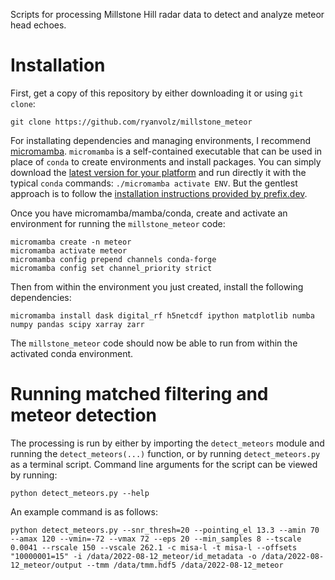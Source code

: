 Scripts for processing Millstone Hill radar data to detect and analyze meteor head echoes.

# Installation
First, get a copy of this repository by either downloading it or using `git clone`:

```
git clone https://github.com/ryanvolz/millstone_meteor
```

For installating dependencies and managing environments, I recommend [micromamba](https://mamba.readthedocs.io/en/latest/user_guide/micromamba.html). `micromamba` is a self-contained executable that can be used in place of `conda` to create environments and install packages. You can simply download the [latest version for your platform](https://github.com/mamba-org/micromamba-releases/releases/) and run directly it with the typical `conda` commands: `./micromamba activate ENV`. But the gentlest approach is to follow the [installation instructions provided by prefix.dev](https://prefix.dev/docs/mamba/introduction#installation).

Once you have micromamba/mamba/conda, create and activate an environment for running the `millstone_meteor` code:

```
micromamba create -n meteor
micromamba activate meteor
micromamba config prepend channels conda-forge
micromamba config set channel_priority strict
```

Then from within the environment you just created, install the following dependencies:

```
micromamba install dask digital_rf h5netcdf ipython matplotlib numba numpy pandas scipy xarray zarr
```

The `millstone_meteor` code should now be able to run from within the activated conda environment.


# Running matched filtering and meteor detection
The processing is run by either by importing the `detect_meteors` module and running the `detect_meteors(...)` function, or by running `detect_meteors.py` as a terminal script. Command line arguments for the script can be viewed by running:

```
python detect_meteors.py --help
```

An example command is as follows:

```
python detect_meteors.py --snr_thresh=20 --pointing_el 13.3 --amin 70 --amax 120 --vmin=-72 --vmax 72 --eps 20 --min_samples 8 --tscale 0.0041 --rscale 150 --vscale 262.1 -c misa-l -t misa-l --offsets "10000001=15" -i /data/2022-08-12_meteor/id_metadata -o /data/2022-08-12_meteor/output --tmm /data/tmm.hdf5 /data/2022-08-12_meteor
```
